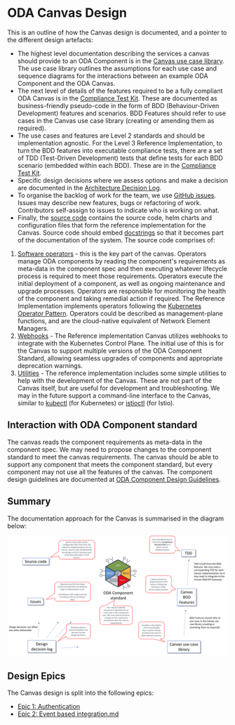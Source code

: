 # ODA Canvas Design

This is an outline of how the Canvas design is documented, and a pointer to the different design artefacts:
* The highest level documentation describing the services a canvas should provide to an ODA Component is in the [Canvas use case library](usecase-library/README.md). The use case library outlines the assumptions for each use case and sequence diagrams for the interactions between an example ODA Component and the ODA Canvas.
* The next level of details of the features required to be a fully compliant ODA Canvas is in the [Compliance Test Kit](compliance-test-kit/README.md). These are documented as business-friendly pseudo-code in the form of BDD (Behaviour-Driven Development) features and scenarios. BDD Features should refer to use cases in the Canvas use case library (creating or amending them as required).
* The use cases and features are Level 2 standards and should be implementation agnostic. For the Level 3 Reference Implementation, to turn the BDD features into executable compliance tests, there are a set of TDD (Test-Driven Development) tests that define tests for each BDD scenario (embedded within each BDD). These are in the [Compliance Test Kit](compliance-test-kit/README.md).
* Specific design decisions where we assess options and make a decision are documented in the [Architecture Decision Log](https://github.com/tmforum-oda/oda-ca-docs/tree/master/Decision-Log/README.md).
* To organise the backlog of work for the team, we use [GitHub issues](https://github.com/tmforum-oda/oda-canvas/issues). Issues may describe new features, bugs or refactoring of work. Contributors self-assign to issues to indicate who is working on what. 
* Finally, the [source code](../source/README.md) contains the source code, helm charts and configuration files that form the reference implementation for the Canvas. Source code should embed [docstrings](https://en.wikipedia.org/wiki/Docstring) so that it becomes part of the documentation of the system. The source code comprises of:
1. [Software operators](/source/operators) - this is the key part of the canvas. Operators manage ODA components by reading the component's requirements as meta-data in the component spec and then executing whatever lifecycle process is required to meet those requirements. Operators execute the initial deployment of a component, as well as ongoing maintenance and upgrade processes. Operators are responsible for monitoring the health of the component and taking remedial action if required. The Reference Implementation implements operators following the [Kubernetes Operator Pattern](https://kubernetes.io/docs/concepts/extend-kubernetes/operator/). Operators could be described as management-plane functions, and are the cloud-native equivalent of Network Element Managers.
2. [Webhooks](/source/webhooks) - The Reference implementation Canvas utilizes webhooks to integrate with the Kubernetes Control Plane. The initial use of this is for the Canvas to support multiple versions of the ODA Component Standard, allowing seamless upgrades of components and appropriate deprecation warnings.
3. [Utilities](/source/utilities) - The reference implementation includes some simple utilities to help with the development of the Canvas. These are not part of the Canvas itself, but are useful for development and troubleshooting. We may in the future support a command-line interface to the Canvas, similar to [kubectl](https://kubernetes.io/docs/reference/kubectl/) (for Kubernetes) or [istioctl](https://istio.io/latest/docs/ops/diagnostic-tools/istioctl/) (for Istio).

## Interaction with ODA Component standard

The canvas reads the component requirements as meta-data in the component spec. We may need to propose changes to the component standard to meet the canvas requirements. The canvas should be able to support any component that meets the component standard, but every component may not use all the features of the canvas. The component design guidelines are documented at [ODA Component Design Guidelines](../oda-ca-docs/ODAComponentDesignGuidelines.md).

## Summary

The documentation approach for the Canvas is summarised in the diagram below:

![Canvas Documentation](/CanvasDocumentation.png)

## Design Epics

The Canvas design is split into the following epics:

* [Epic 1: Authentication](Authentication-design.md)
* [Epic 2: Event based integration.md](Event-based-integration-design.md)